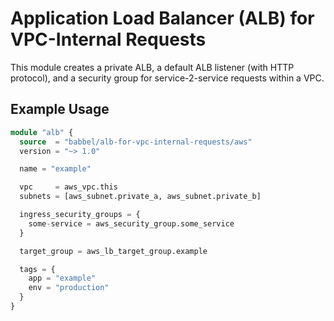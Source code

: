 # Application Load Balancer (ALB) for VPC-Internal Requests

This module creates a private ALB, a default ALB listener (with HTTP protocol), and a security group for service-2-service requests within a VPC.

## Example Usage

```tf
module "alb" {
  source  = "babbel/alb-for-vpc-internal-requests/aws"
  version = "~> 1.0"

  name = "example"

  vpc     = aws_vpc.this
  subnets = [aws_subnet.private_a, aws_subnet.private_b]

  ingress_security_groups = {
    some-service = aws_security_group.some_service
  }

  target_group = aws_lb_target_group.example

  tags = {
    app = "example"
    env = "production"
  }
}
```
